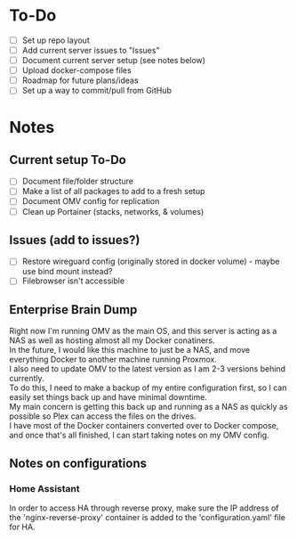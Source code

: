 # To-Do
- [ ] Set up repo layout
- [ ] Add current server issues to "Issues"
- [ ] Document current server setup (see notes below)
- [ ] Upload docker-compose files
- [ ] Roadmap for future plans/ideas
- [ ] Set up a way to commit/pull from GitHub

# Notes
## Current setup To-Do
- [ ] Document file/folder structure
- [ ] Make a list of all packages to add to a fresh setup
- [ ] Document OMV config for replication
- [ ] Clean up Portainer (stacks, networks, & volumes)

## Issues (add to issues?)
- [ ] Restore wireguard config (originally stored in docker volume) - maybe use bind mount instead?
- [ ] Filebrowser isn't accessible

## Enterprise Brain Dump
Right now I'm running OMV as the main OS, and this server is acting as a NAS as well as hosting almost all my Docker conatiners.  
In the future, I would like this machine to just be a NAS, and move everything Docker to another machine running Proxmox.  
I also need to update OMV to the latest version as I am 2-3 versions behind currently.  
To do this, I need to make a backup of my entire configuration first, so I can easily set things back up and have minimal downtime.  
My main concern is getting this back up and running as a NAS as quickly as possible so Plex can access the files on the drives.  
I have most of the Docker containers converted over to Docker compose, and once that's all finished, I can start taking notes on my OMV config.  

## Notes on configurations
### Home Assistant
In order to access HA through reverse proxy, make sure the IP address of the 'nginx-reverse-proxy' container is added to the 'configuration.yaml' file for HA.

